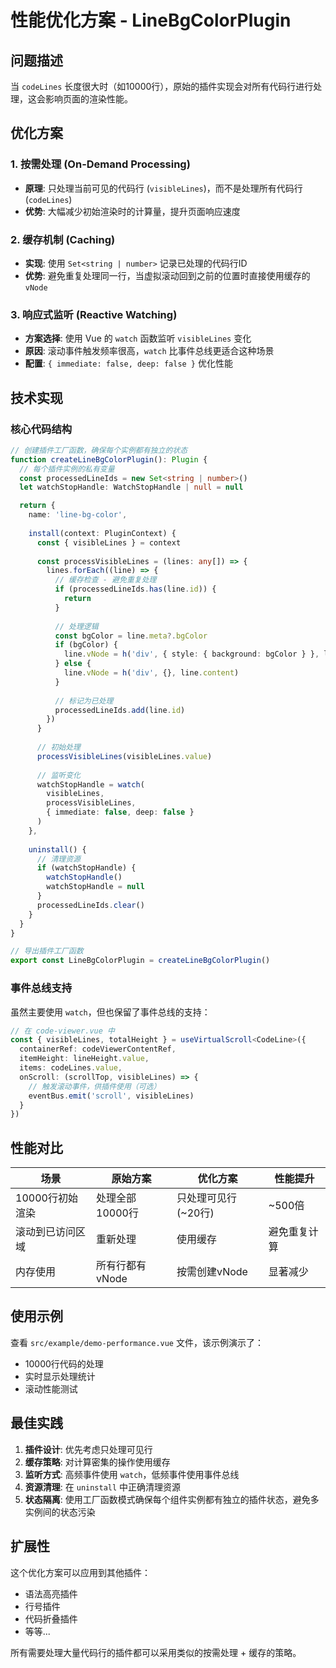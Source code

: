 # 性能优化方案 - LineBgColorPlugin

## 问题描述

当 `codeLines` 长度很大时（如10000行），原始的插件实现会对所有代码行进行处理，这会影响页面的渲染性能。

## 优化方案

### 1. 按需处理 (On-Demand Processing)

- **原理**: 只处理当前可见的代码行 (`visibleLines`)，而不是处理所有代码行 (`codeLines`)
- **优势**: 大幅减少初始渲染时的计算量，提升页面响应速度

### 2. 缓存机制 (Caching)

- **实现**: 使用 `Set<string | number>` 记录已处理的代码行ID
- **优势**: 避免重复处理同一行，当虚拟滚动回到之前的位置时直接使用缓存的 `vNode`

### 3. 响应式监听 (Reactive Watching)

- **方案选择**: 使用 Vue 的 `watch` 函数监听 `visibleLines` 变化
- **原因**: 滚动事件触发频率很高，`watch` 比事件总线更适合这种场景
- **配置**: `{ immediate: false, deep: false }` 优化性能

## 技术实现

### 核心代码结构

```typescript
// 创建插件工厂函数，确保每个实例都有独立的状态
function createLineBgColorPlugin(): Plugin {
  // 每个插件实例的私有变量
  const processedLineIds = new Set<string | number>()
  let watchStopHandle: WatchStopHandle | null = null

  return {
    name: 'line-bg-color',
    
    install(context: PluginContext) {
      const { visibleLines } = context
      
      const processVisibleLines = (lines: any[]) => {
        lines.forEach((line) => {
          // 缓存检查 - 避免重复处理
          if (processedLineIds.has(line.id)) {
            return
          }
          
          // 处理逻辑
          const bgColor = line.meta?.bgColor
          if (bgColor) {
            line.vNode = h('div', { style: { background: bgColor } }, line.content)
          } else {
            line.vNode = h('div', {}, line.content)
          }
          
          // 标记为已处理
          processedLineIds.add(line.id)
        })
      }
      
      // 初始处理
      processVisibleLines(visibleLines.value)
      
      // 监听变化
      watchStopHandle = watch(
        visibleLines,
        processVisibleLines,
        { immediate: false, deep: false }
      )
    },
    
    uninstall() {
      // 清理资源
      if (watchStopHandle) {
        watchStopHandle()
        watchStopHandle = null
      }
      processedLineIds.clear()
    }
  }
}

// 导出插件工厂函数
export const LineBgColorPlugin = createLineBgColorPlugin()
```

### 事件总线支持

虽然主要使用 `watch`，但也保留了事件总线的支持：

```typescript
// 在 code-viewer.vue 中
const { visibleLines, totalHeight } = useVirtualScroll<CodeLine>({
  containerRef: codeViewerContentRef,
  itemHeight: lineHeight.value,
  items: codeLines.value,
  onScroll: (scrollTop, visibleLines) => {
    // 触发滚动事件，供插件使用（可选）
    eventBus.emit('scroll', visibleLines)
  }
})
```

## 性能对比

| 场景 | 原始方案 | 优化方案 | 性能提升 |
|------|----------|----------|----------|
| 10000行初始渲染 | 处理全部10000行 | 只处理可见行(~20行) | ~500倍 |
| 滚动到已访问区域 | 重新处理 | 使用缓存 | 避免重复计算 |
| 内存使用 | 所有行都有vNode | 按需创建vNode | 显著减少 |

## 使用示例

查看 `src/example/demo-performance.vue` 文件，该示例演示了：

- 10000行代码的处理
- 实时显示处理统计
- 滚动性能测试

## 最佳实践

1. **插件设计**: 优先考虑只处理可见行
2. **缓存策略**: 对计算密集的操作使用缓存
3. **监听方式**: 高频事件使用 `watch`，低频事件使用事件总线
4. **资源清理**: 在 `uninstall` 中正确清理资源
5. **状态隔离**: 使用工厂函数模式确保每个组件实例都有独立的插件状态，避免多实例间的状态污染

## 扩展性

这个优化方案可以应用到其他插件：

- 语法高亮插件
- 行号插件  
- 代码折叠插件
- 等等...

所有需要处理大量代码行的插件都可以采用类似的按需处理 + 缓存的策略。
